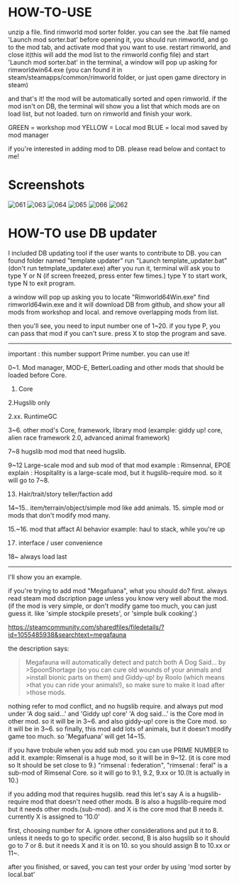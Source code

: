 HOW-TO-USE
========

unzip a file. find rimworld mod sorter folder.
you can see the .bat file named 'Launch mod sorter.bat'
before opening it, you should run rimworld, and go to the mod tab, and activate mod that you want to use.
restart rimworld, and close it(this will add the mod list to the rimworld config file)
and start 'Launch mod sorter.bat'
in the terminal, a window will pop up asking for rimworldwin64.exe
(you can found it in steam/steamapps/common/rimworld folder, or just open game directory in steam)

and that's it!
the mod will be automatically sorted and open rimworld.
if the mod isn't on DB, the terminal will show you a list that which mods are on load list, but not loaded. turn on rimworld and finish your work.

GREEN  = workshop mod
YELLOW = Local mod
BLUE = local mod saved by mod manager

if you're interested in adding mod to DB. please read below and contact to me!


Screenshots
========

![061](https://user-images.githubusercontent.com/46273764/51812240-099a9100-22f4-11e9-8d42-b66b18232ab3.jpg)
![063](https://user-images.githubusercontent.com/46273764/51812242-099a9100-22f4-11e9-84b0-21ea9e863b6b.jpg)
![064](https://user-images.githubusercontent.com/46273764/51812244-099a9100-22f4-11e9-8fae-d96c50badf1d.jpg)
![065](https://user-images.githubusercontent.com/46273764/51812245-099a9100-22f4-11e9-84fe-1c0bf5eea391.jpg)
![066](https://user-images.githubusercontent.com/46273764/51812247-0a332780-22f4-11e9-9b70-11f7569b3abb.jpg)
![062](https://user-images.githubusercontent.com/46273764/51812251-0c958180-22f4-11e9-9f80-e896e3de62d0.jpg)


HOW-TO use DB updater
=============

I included DB updating tool if the user wants to contribute to DB.
you can found folder named "template updater"
run  "Launch template_updater.bat" (don't run tetmplate_updater.exe)
after you run it, terminal will ask you to type Y or N (if screen freezed, press enter few times.)
type Y to start work, type N to exit program.

a window will pop up asking you to locate "Rimworld64Win.exe"
find rimworld64win.exe and it will download DB from github, and show your all mods from workshop and local.
and remove overlapping mods from list.

then you'll see, you need to input number one of 1~20.
if you type P, you can pass that mod if you can't sure. press X to stop the program and save.

*****

important : this number support Prime number. you can use it!

0~1. Mod manager, MOD-E, BetterLoading and other mods that should be loaded before Core.
1. Core

2.Hugslib only

2.xx. RuntimeGC

3~6. other mod's Core, framework, library mod
(example: giddy up! core, alien race framework 2.0, advanced animal framework)

7~8 hugslib mod
mod that need hugslib.


9~12 Large-scale mod and sub mod of that mod
example : Rimsennal, EPOE
explain : Hospitality is a large-scale mod, but it hugslib-require mod. so it will go to 7~8.

13. Hair/trait/story teller/faction add

14~15.. item/terrain/object/simple mod like add animals.
15. simple mod or mods that don't modify mod many.

15.~16. mod that affact AI behavior
example: haul to stack, while you're up

17. interface / user convenience

18~ always load last

*****

I'll show you an example.

if you're trying to add mod "Megafuana", what you should do?
first. always read steam mod dscription page unless you know very well about the mod.
(if the mod is very simple, or don't modify game too much, you can just guess it. like 'simple stockpile presets', or 'simple bulk cooking'.)

https://steamcommunity.com/sharedfiles/filedetails/?id=1055485938&searchtext=megafauna

the description says:

>Megafauna will automatically detect and patch both A Dog Said... by >SpoonShortage (so you can cure old wounds of your animals and >install bionic parts on them) and Giddy-up! by Roolo (which means >that you can ride your animals!), so make sure to make it load after >those mods.


nothing refer to mod conflict, and no hugslib require. and always put mod under 'A dog said...' and 'Giddy up! core'
'A dog said...' is the Core mod in other mod. so it will be in 3~6.
and also giddy-up! core is the Core mod. so it will be in 3~6.
so finally, this mod add lots of animals, but it doesn't modify game too much. so 'Megafuana' will get 14~15.

if you have trobule when you add sub mod. you can use PRIME NUMBER to add it.
example:
Rimsenal is a huge mod, so it will be in 9~12. (it is core mod so It should be set close to 9.)
"rimsenal : federation", "rimsenal : feral" is a sub-mod of Rimsenal Core.
so it will go to 9.1, 9.2, 9.xx or 10.(It is actually in 10.)

if you adding mod that requires hugslib. read this
let's say A is a hugslib-require mod that doesn't need other mods. B is also a hugslib-require mod but it needs other mods.(sub-mod).
and X is the core mod that B needs it.
currently X is assigned to '10.0'

first, choosing number for A. ignore other considerations and put it to 8. unless it needs to go to specific order.
second, B is also hugslib so it should go to 7 or 8. but it needs X and it is on 10.
so you should assign B to 10.xx or 11~.

after you finished, or saved, you can test your order by using 'mod sorter by local.bat'







